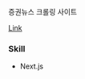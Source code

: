 증권뉴스 크롤링 사이트

<a href='https://port-0-news-6g2llexw0nts.sel3.cloudtype.app/'>Link</a>

### Skill

- Next.js

